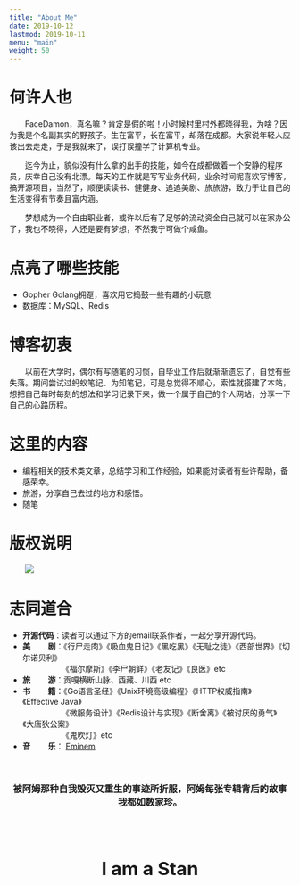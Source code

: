 ```yaml
---
title: "About Me"
date: 2019-10-12
lastmod: 2019-10-11
menu: "main"
weight: 50
---
```


# 何许人也

&emsp;&emsp;FaceDamon，真名嘛？肯定是假的啦！小时候村里村外都晓得我，为啥？因为我是个名副其实的野孩子。生在富平，长在富平，却落在成都。大家说年轻人应该出去走走，于是我就来了，误打误撞学了计算机专业。

&emsp;&emsp;迄今为止，貌似没有什么拿的出手的技能，如今在成都做着一个安静的程序员，庆幸自己没有北漂。每天的工作就是写写业务代码，业余时间呢喜欢写博客，搞开源项目，当然了，顺便读读书、健健身、追追美剧、旅旅游，致力于让自己的生活变得有节奏且富内涵。

&emsp;&emsp;梦想成为一个自由职业者，或许以后有了足够的流动资金自己就可以在家办公了，我也不晓得，人还是要有梦想，不然我宁可做个咸鱼。

# 点亮了哪些技能

* Gopher Golang拥趸，喜欢用它捣鼓一些有趣的小玩意
* 数据库：MySQL、Redis

# 博客初衷

&emsp;&emsp;以前在大学时，偶尔有写随笔的习惯，自毕业工作后就渐渐遗忘了，自觉有些失落。期间尝试过蚂蚁笔记、为知笔记，可是总觉得不顺心，索性就搭建了本站，想把自己每时每刻的想法和学习记录下来，做一个属于自己的个人网站，分享一下自己的心路历程。

# 这里的内容

* 编程相关的技术类文章，总结学习和工作经验，如果能对读者有些许帮助，备感荣幸。
* 旅游，分享自己去过的地方和感悟。
* 随笔

# 版权说明

&emsp;&emsp;<a rel="license noopener" href="http://www.gnu.org/licenses/" target="_self"><img src="https://img.shields.io/badge/license-GPL-blue.svg?style=flat-square)"></img></a>

# 志同道合

* **开源代码**：读者可以通过下方的email联系作者，一起分享开源代码。
* **美&emsp;&emsp; 剧**：《行尸走肉》《吸血鬼日记》《黑吃黑》《无耻之徒》《西部世界》《切尔诺贝利》<br> &emsp;&emsp;&emsp;&emsp;&emsp;《福尔摩斯》《李尸朝鲜》《老友记》《良医》etc
* **旅&emsp;&emsp; 游**：贡嘎横断山脉、西藏、川西 etc
* **书&emsp;&emsp; 籍**：《Go语言圣经》《Unix环境高级编程》《HTTP权威指南》《Effective Java》<br> &emsp;&emsp;&emsp;&emsp;&emsp;《微服务设计》《Redis设计与实现》《断舍离》《被讨厌的勇气》《大唐狄公案》<br> &emsp;&emsp;&emsp;&emsp;&emsp;《鬼吹灯》etc
* **音&emsp;&emsp; 乐**： [Eminem](https://eminem.com) 

<br>

<center><h3>被阿姆那种自我毁灭又重生的事迹所折服，阿姆每张专辑背后的故事我都如数家珍。<h3/><center/>

<br>

<center><h1>I am a Stan<h1/><center/>